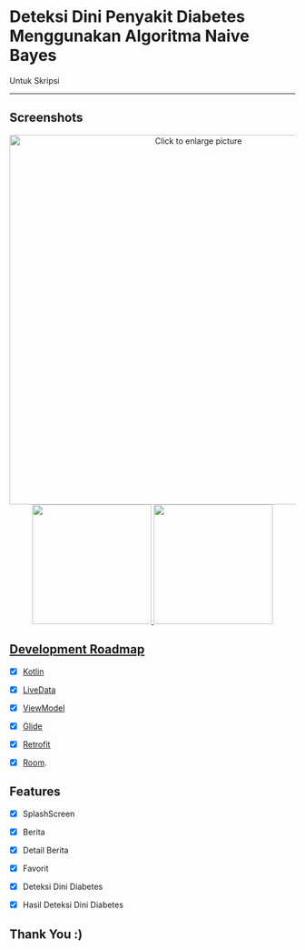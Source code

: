 

# Deteksi Dini Penyakit Diabetes Menggunakan Algoritma Naive Bayes

Untuk Skripsi
<br />


---
## Screenshots 

<p align="center">
  <a href="https://drive.google.com/file/d/121b28LPyIRKYewzzSkxm-VWr1eV1-PI0/view?usp=sharing"><img src="https://drive.google.com/file/d/121b28LPyIRKYewzzSkxm-VWr1eV1-PI0/view?usp=sharing" style="width: 650px; max-width: 100%; height: auto" title="Click to enlarge picture" />
  <img src="/misc/img/02.jpg" width="210">
  <img src="/misc/img/03.jpg" width="210">
</p>

## Development Roadmap

- [x] [Kotlin](https://kotlinlang.org/)
- [x] [LiveData](https://developer.android.com/topic/libraries/architecture/livedata)
- [x] [ViewModel](https://developer.android.com/topic/libraries/architecture/viewmodel)
- [x] [Glide](https://github.com/bumptech/glide)
- [x] [Retrofit](https://square.github.io/retrofit/)
- [x] [Room](https://developer.android.com/topic/libraries/architecture/room?hl=id).

  
## Features

- [x] SplashScreen
- [x] Berita
- [x] Detail Berita
- [x] Favorit
- [x] Deteksi Dini Diabetes
- [x] Hasil Deteksi Dini Diabetes


## Thank You :)

